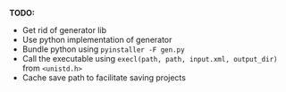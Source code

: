 **TODO:**
- Get rid of generator lib
- Use python implementation of generator
- Bundle python using ```pyinstaller -F gen.py```
- Call the executable using ```execl(path, path, input.xml, output_dir)``` from ```<unistd.h>```
- Cache save path to facilitate saving projects
